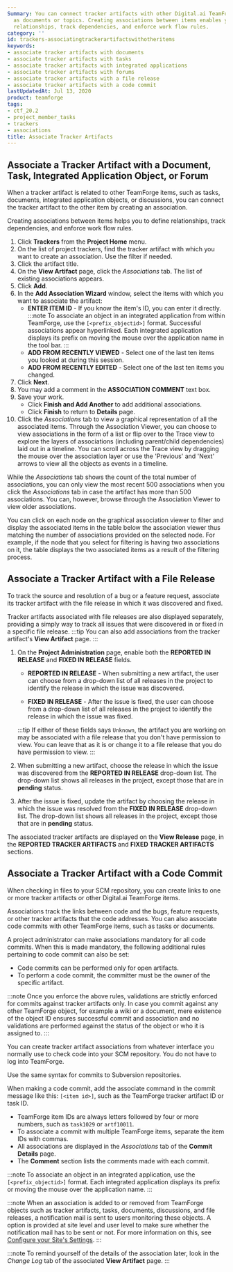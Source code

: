 ```yaml
---
Summary: You can connect tracker artifacts with other Digital.ai TeamForge items such
  as documents or topics. Creating associations between items enables you to define
  relationships, track dependencies, and enforce work flow rules.
category: ''
id: trackers-associatingtrackerartifactswithotheritems
keywords:
- associate tracker artifacts with documents
- associate tracker artifacts with tasks
- associate tracker artifacts with integrated applications
- associate tracker artifacts with forums
- associate tracker artifacts with a file release
- associate tracker artifacts with a code commit
lastUpdatedAt: Jul 13, 2020
product: teamforge
tags:
- ctf_20.2
- project_member_tasks
- trackers
- associations
title: Associate Tracker Artifacts
---
```



## Associate a Tracker Artifact with a Document, Task, Integrated Application Object, or Forum

When a tracker artifact is related to other TeamForge items, such as tasks, documents, integrated application objects, or discussions, you can connect the tracker artifact to the other item by creating an association.

Creating associations between items helps you to define relationships, track dependencies, and enforce work flow rules.

1. Click **Trackers** from the **Project Home** menu.
2. On the list of project trackers, find the tracker artifact with which you want to create an association. Use the filter if needed.
3. Click the artifact title.
4. On the **View Artifact** page, click the _Associations_ tab. The list of existing associations appears.
5. Click **Add**.
6. In the **Add Association Wizard** window, select the items with which you want to associate the artifact:
   * **ENTER ITEM ID** -  If you know the item's ID, you can enter it directly.
     :::note
     To associate an object in an integrated application from within TeamForge, use the `[<prefix_objectid>]` format. Successful associations appear hyperlinked. Each integrated application displays its prefix on moving the mouse over the application name in the tool bar.
     ::: 
   * **ADD FROM RECENTLY VIEWED** - Select one of the last ten items you looked at during this session.
   * **ADD FROM RECENTLY EDITED** - Select one of the last ten items you changed.
7. Click **Next**.
8. You may add a comment in the **ASSOCIATION COMMENT** text box.
9. Save your work.
   * Click **Finish and Add Another** to add additional associations.
   * Click **Finish** to return to **Details** page.  
10. Click the _Associations_ tab to view a graphical representation of all the associated items. Through the Association Viewer, you can choose to view associations in the form of a list or flip over to the Trace view to explore the layers of associations (including parent/child dependencies) laid out in a timeline. You can scroll across the Trace view by dragging the mouse over the association layer or use the 'Previous' and 'Next' arrows to view all the objects as events in a timeline.

While the _Associations_ tab shows the count of the total number of associations, you can only view the most recent 500 associations when you click the _Associations_ tab in case the artifact has more than 500 associations. You can, however, browse through the Association Viewer to view older associations.

You can click on each node on the graphical association viewer to filter and display the associated items in the table below the association viewer thus matching the number of associations provided on the selected node. For example, if the node that you select for filtering is having two associations on it, the table displays the two associated items as a result of the filtering process.

## Associate a Tracker Artifact with a File Release

To track the source and resolution of a bug or a feature request, associate its tracker artifact with the file release in which it was discovered and fixed.

Tracker artifacts associated with file releases are also displayed separately, providing a simply way to track all issues that were discovered in or fixed in a specific file release.
   :::tip
You can also add associations from the tracker artifact's **View Artifact** page.
:::

1. On the **Project Administration** page, enable both the **REPORTED IN RELEASE** and **FIXED IN RELEASE** fields.
   * **REPORTED IN RELEASE** - When submitting a new artifact, the user can choose from a drop-down list of all releases in the project to identify the release in which the issue was discovered.

   * **FIXED IN RELEASE** - After the issue is fixed, the user can choose from a drop-down list of all releases in the project to identify the release in which the issue was fixed.

   :::tip
   If either of these fields says `Unknown`, the artifact you are working on may be associated with a file release that you don't have permission to view. You can leave that as it is or change it to a file release that you do have permission to view.
   :::

2. When submitting a new artifact, choose the release in which the issue was discovered from the **REPORTED IN RELEASE** drop-down list. The drop-down list shows all releases in the project, except those that are in **pending** status.

3. After the issue is fixed, update the artifact by choosing the release in which the issue was resolved from the **FIXED IN RELEASE** drop-down list. The drop-down list shows all releases in the project, except those that are in **pending** status.

The associated tracker artifacts are displayed on the **View Release** page, in the **REPORTED TRACKER ARTIFACTS** and **FIXED TRACKER ARTIFACTS** sections.

## Associate a Tracker Artifact with a Code Commit

When checking in files to your SCM repository, you can create links to one or more tracker artifacts or other Digital.ai TeamForge items.

Associations track the links between code and the bugs, feature requests, or other tracker artifacts that the code addresses. You can also associate code commits with other TeamForge items, such as tasks or documents.

A project administrator can make associations mandatory for all code commits. When this is made mandatory, the following additional rules pertaining to code commit can also be set:

   * Code commits can be performed only for open artifacts.
   * To perform a code commit, the committer must be the owner of the specific artifact.

   :::note
Once you enforce the above rules, validations are strictly enforced for commits against tracker artifacts only. In case you commit against any other TeamForge object, for example a wiki or a document, mere existence of the object ID ensures successful commit and association and no validations are performed against the status of the object or who it is assigned to.
:::

You can create tracker artifact associations from whatever interface you normally use to check code into your SCM repository. You do not have to log into TeamForge.

Use the same syntax for commits to Subversion repositories.

When making a code commit, add the associate command in the commit message like this: `[<item id>]`, such as the TeamForge tracker artifact ID or task ID.
    
   * TeamForge item IDs are always letters followed by four or more numbers, such as `task1029` or `artf10011`.
   * To associate a commit with multiple TeamForge items, separate the item IDs with commas.
   * All associations are displayed in the _Associations_ tab of the **Commit Details** page.
   * The **Comment** section lists the comments made with each commit.

:::note
To associate an object in an integrated application, use the `[<prefix_objectid>]` format. Each integrated application displays its prefix or moving the mouse over the application name.
:::

:::note
When an association is added to or removed from TeamForge objects such as tracker artifacts, tasks, documents, discussions, and file releases, a notification mail is sent to users monitoring these objects. A option is provided at site level and user level to make sure whether the notification mail has to be sent or not. For more information on this, see [Configure your Site's Settings](./siteadmin-configuresiteviaui.html).
:::  

:::note
To remind yourself of the details of the association later, look in the _Change Log_ tab of the associated **View Artifact** page.
:::
